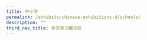 ```yaml
---
title: 中小学
permalink: /exhibits/chinese-exhibitions-d/schools/
description: ""
third_nav_title: 华文学习展示区
---
```


